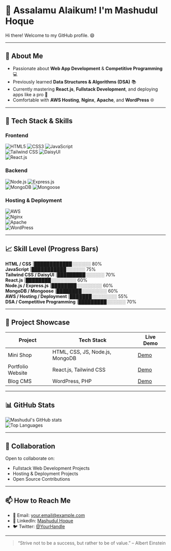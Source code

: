 # 👋 Assalamu Alaikum! I'm Mashudul Hoque

Hi there! Welcome to my GitHub profile. 😄  

---

## 👀 About Me
- Passionate about **Web App Development** & **Competitive Programming** 💻  
- Previously learned **Data Structures & Algorithms (DSA)** 📚  
- Currently mastering **React.js**, **Fullstack Development**, and deploying apps like a pro 🚀  
- Comfortable with **AWS Hosting**, **Nginx**, **Apache**, and **WordPress** 🌐  

---

## 🌱 Tech Stack & Skills

### Frontend
![HTML5](https://img.shields.io/badge/HTML5-E34F26?style=for-the-badge&logo=html5&logoColor=white) 
![CSS3](https://img.shields.io/badge/CSS3-1572B6?style=for-the-badge&logo=css3&logoColor=white) 
![JavaScript](https://img.shields.io/badge/JavaScript-F7DF1E?style=for-the-badge&logo=javascript&logoColor=black)  
![Tailwind CSS](https://img.shields.io/badge/Tailwind_CSS-06B6D4?style=for-the-badge&logo=tailwind-css&logoColor=white) 
![DaisyUI](https://img.shields.io/badge/DaisyUI-00BFFF?style=for-the-badge&logo=figma&logoColor=white)  
![React.js](https://img.shields.io/badge/React-61DAFB?style=for-the-badge&logo=react&logoColor=black)  

### Backend
![Node.js](https://img.shields.io/badge/Node.js-339933?style=for-the-badge&logo=node.js&logoColor=white) 
![Express.js](https://img.shields.io/badge/Express.js-000000?style=for-the-badge)  
![MongoDB](https://img.shields.io/badge/MongoDB-47A248?style=for-the-badge&logo=mongodb&logoColor=white) 
![Mongoose](https://img.shields.io/badge/Mongoose-880000?style=for-the-badge)  

### Hosting & Deployment
![AWS](https://img.shields.io/badge/AWS-FF9900?style=for-the-badge&logo=amazon-aws&logoColor=white)  
![Nginx](https://img.shields.io/badge/Nginx-009639?style=for-the-badge&logo=nginx&logoColor=white)  
![Apache](https://img.shields.io/badge/Apache-FC6A0F?style=for-the-badge&logo=apache&logoColor=white)  
![WordPress](https://img.shields.io/badge/WordPress-21759B?style=for-the-badge&logo=wordpress&logoColor=white)  

---

## 📈 Skill Level (Progress Bars)
**HTML / CSS** |████████████░░░░░░ 80%  
**JavaScript** |███████████░░░░░░ 75%  
**Tailwind CSS / DaisyUI** |█████████░░░░░░ 70%  
**React.js** |████████░░░░░░░░ 60%  
**Node.js / Express.js** |████████░░░░░░░░ 60%  
**MongoDB / Mongoose** |████████░░░░░░░░ 60%  
**AWS / Hosting / Deployment** |███████░░░░░░░░ 55%  
**DSA / Competitive Programming** |█████████░░░░░░ 70%  

---

## 💼 Project Showcase
| Project | Tech Stack | Live Demo |
|--------|------------|-----------|
| Mini Shop | HTML, CSS, JS, Node.js, MongoDB | [Demo](https://yourprojectlink.com) |
| Portfolio Website | React.js, Tailwind CSS | [Demo](https://yourportfolio.com) |
| Blog CMS | WordPress, PHP | [Demo](https://yourblog.com) |

---

## 📊 GitHub Stats
![Mashudul's GitHub stats](https://github-readme-stats.vercel.app/api?username=TheMashud&show_icons=true&theme=radical)  
![Top Languages](https://github-readme-stats.vercel.app/api/top-langs/?username=TheMashud&layout=compact&theme=radical)

---

## 💞️ Collaboration
Open to collaborate on:  
- Fullstack Web Development Projects  
- Hosting & Deployment Projects  
- Open Source Contributions  

---

## 📫 How to Reach Me
- 📧 Email: [your.email@example.com](mailto:your.email@example.com)  
- 💼 LinkedIn: [Mashudul Hoque](https://www.linkedin.com/in/yourprofile/)  
- 🐦 Twitter: [@YourHandle](https://twitter.com/YourHandle)

---

> “Strive not to be a success, but rather to be of value.” – Albert Einstein
